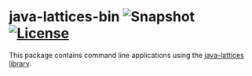 java-lattices-bin ![Snapshot](http://img.shields.io/badge/snapshot-2.0.0-orange.svg) [![License](http://img.shields.io/badge/license-CeCILL--B-red.svg)](http://www.cecill.info/licences/Licence_CeCILL-B_V1-en.html)
==============

This package contains command line applications using the [java-lattices library](https://github.com/kbertet/java-lattices).
